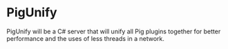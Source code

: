 # PigUnify
PigUnify will be a C# server that will unify all Pig plugins together for better performance and the uses of less threads in a network.
